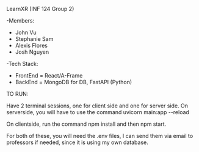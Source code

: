 LearnXR (INF 124 Group 2)

-Members:
* John Vu
* Stephanie Sam
* Alexis Flores
* Josh Nguyen

-Tech Stack:
* FrontEnd = React/A-Frame
* BackEnd = MongoDB for DB, FastAPI (Python)

TO RUN:

Have 2 terminal sessions, one for client side and one for server side.
On serverside, you will have to use the command uvicorn main:app --reload

On clientside, run the command npm install and then npm start.

For both of these, you will need the .env files, I can send them via email
to professors if needed, since it is using my own database.
